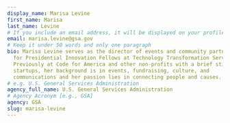 ```yaml
---
display_name: Marisa Levine
first_name: Marisa
last_name: Levine
# If you include an email address, it will be displayed on your profile page
email: marisa.levine@gsa.gov
# Keep it under 50 words and only one paragraph
bio: Marisa Levine serves as the director of events and community partnerships
  for Presidential Innovation Fellows at Technology Transformation Services.
  Previously at Code for America and other non-profits with a brief stint in
  startups, her background is in events, fundraising, culture, and
  communications and her passion lies in connecting people and causes.
# e.g. U.S. General Services Administration
agency_full_name: U.S. General Services Administration
# Agency Acronym [e.g., GSA]
agency: GSA
slug: marisa-levine
---
```

